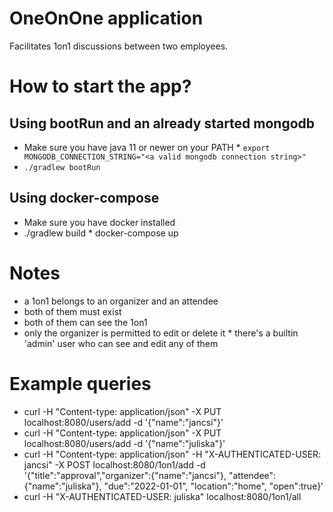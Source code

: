 # OneOnOne application

Facilitates 1on1 discussions between two employees.

# How to start the app?

## Using bootRun and an already started mongodb

* Make sure you have java 11 or newer on your PATH
* `export MONGODB_CONNECTION_STRING="<a valid mongodb connection string>"`
* `./gradlew bootRun`

## Using docker-compose

* Make sure you have docker installed
* ./gradlew build
* docker-compose up

# Notes

* a 1on1 belongs to an organizer and an attendee
* both of them must exist
* both of them can see the 1on1
* only the organizer is permitted to edit or delete it
* there's a builtin 'admin' user who can see and edit any of them

# Example queries

* curl -H "Content-type: application/json" -X PUT localhost:8080/users/add -d '{"name":"jancsi"}'
* curl -H "Content-type: application/json" -X PUT localhost:8080/users/add -d '{"name":"juliska"}'
* curl -H "Content-type: application/json" -H "X-AUTHENTICATED-USER: jancsi"  -X POST localhost:8080/1on1/add -d '{"title":"approval","organizer":{"name":"jancsi"}, "attendee":{"name":"juliska"}, "due":"2022-01-01", "location":"home", "open":true}'
* curl -H "X-AUTHENTICATED-USER: juliska" localhost:8080/1on1/all


